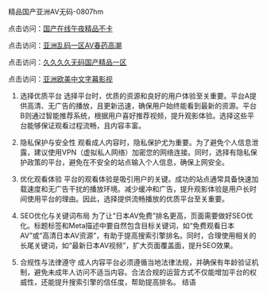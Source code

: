 精品国产亚洲AV无码-0807hm

点击访问：<a href="https://bsdf-5f5.pages.dev/">国产在线午夜精品不卡</a>

点击访问：<a href="https://gda-c7m.pages.dev/">亚洲乱码一区AV春药高潮</a>

点击访问：<a href="https://rtj-3zo.pages.dev/">久久久久无码国产精品一区</a>

点击访问：<a href="https://heiliaoe8ajia.pages.dev">亚洲欧美中文字幕影视</a>

1. 选择优质平台
选择平台时，优质的资源和良好的用户体验至关重要。平台A提供高清、无广告的播放，且更新迅速，确保用户始终能看到最新的资源。平台B则通过智能推荐系统，根据用户喜好推荐视频，提升观影体验。选择这些平台能够保证观看过程流畅，且内容丰富。

2. 隐私保护与安全性
观看成人内容时，隐私保护尤为重要。为了避免个人信息泄露，建议使用VPN（虚拟私人网络）加密您的网络连接。同时，选择有隐私保护政策的平台，避免在不安全的站点输入个人信息，确保上网安全。

3. 优化观看体验
平台的观看体验是吸引用户的关键。成功的站点通常具备快速加载速度和无广告干扰的播放环境。减少缓冲和广告，提升观影体验是用户长时间使用平台的理由。因此，选择提供流畅播放的优质平台至关重要。

4. SEO优化与关键词布局
为了让“日本AV免费”排名更高，页面需要做好SEO优化。标题标签和Meta描述中要自然包含目标关键词，如“免费观看日本AV”或“高清日本AV资源”，有助于提高搜索引擎排名。同时，合理使用相关的长尾关键词，如“最新日本AV视频”，扩大页面覆盖面，提升SEO效果。

5. 合规性与法律遵守
成人内容平台必须遵循当地法律法规，并确保有年龄验证机制，避免未成年人访问不适当内容。合法合规的运营方式不仅能增加平台的权威性，还能提升搜索引擎的信任度，帮助提高排名。
结语

<span style="display:none;">[Canonical link](）</span>

